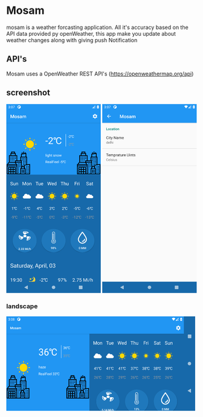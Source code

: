 # Mosam
mosam is a weather forcasting application. All it's accuracy based on the API data provided py openWeather, this app make you update about weather
changes along with giving push Notification  

## API's
Mosam uses a OpenWeather REST API's 
(https://openweathermap.org/api)

## screenshot

<img src = "https://raw.githubusercontent.com/souravprogrammer/mosam/master/screenshort/Screenshot_1617529026.png" width = 250 height = 500/> <img src = "https://raw.githubusercontent.com/souravprogrammer/mosam/master/screenshort/Screenshot_1617529075.png" width = 250 height =  500/>

### landscape
<img src="https://raw.githubusercontent.com/souravprogrammer/mosam/master/screenshort/Screenshot_1617529120.png" width = 500 height  = 250 alt="25"/>

